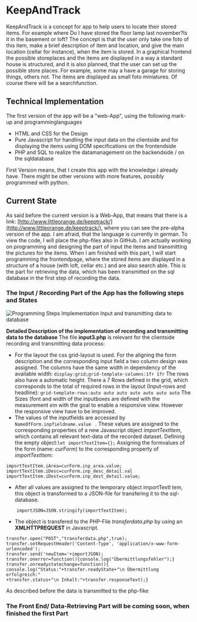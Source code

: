 # KeepAndTrack
KeepAndTrack is a concept for app to help users to locate their stored items. For example where Do I have stored the floor lamp last november?Is it in the basement or loft? The concept is that the user only take one foto of this item, make a brief description of item and location, and give the main location (cellar for instance), when the item is stored. In a graphical frontend the possible storeplaces and the items are displayed in a way a standard house is structured, and it is also planned, that the user can set up the possible store places. For example, some may a have a garage for storing things, others not.  The items are displayed as small foto miniatures. Of course there will be a searchfunction.

## Technical Implementation
The first version of the app will be a "web-App", using the following mark-up and programminglanguages 
- HTML and CSS for the Design
- Pure Javascript for handling the input data on the clientside and for displaying the items using DOM specifications on the frontendside
- PHP and SQL to realize the datamanagement on the backendside / on the sqldatabase

First Version means, that I create this app with the knowledge i already have. There might be other versions with more features, possibly programmed with python.

## Current State
As said before the current version is a Web-App, that means that there is a link: [http://www.littleorange.de/keeptrack/](http://www.littleorange.de/keeptrack/), where you can see the pre-alpha version of the app. I am afraid, that the language is currently in german. To view the code, I will place the php-files also in GitHub. I am actually working on programming and designing the part of input the items and transmitting the pictures for the items. When I am finished with this part, I will start programming the frontendpage, where the stored items are displayed in a structure of a house (with loft, cellar etc.) and are also search able. This is the part for retrieving the data, which has been transmitted on the sql database in the first step of recording the data.

### The Input / Recording Part of the App has the following steps and States
![Programming Steps Implementation Input and transmitting data to database](http://www.littleorange.de/keeptrack/o_bilder/InputDiagramm.jpg)

**Detailed Description of the implementation of recording and transmitting data to the database**
The file __input3.php__ is relevant for the clientside recording and transmitting data process:
- For the layout the css grid-layout is used. For the aligning the form description and the corresponding input field a two column design was assigned. The columns have the same width in dependency of the available width:
``` display:grid;grid-template-columns:1fr 1fr ```
The rows also have a automatic height. There a 7 Rows defined in the grid, which corresponds to the total of required rows in the layout (Input-rows and headline):
``` grid-template-rows:auto auto auto auto auto auto auto ```
The Sizes (font and width of the inputboxes are defined with the measurement _em_ with the goal to enable a responsive view. However the responsive view have to be improved.
- The values of the inputfields are accessed by ```NameOfForm.inpfieldname.value ``` . These values are assigned to the corresponding properties of a new Javascript object _importTextItem_, which contains all relevant text-data of the recorded dataset.
Defining the empty object:```let importTextItem={};```
Assigning the formvalues of the form (name: _curForm_) to the corresponding property of _importTextItem_:

```importTextItem.iTitel=curForm.inp_title.value;
importTextItem.iArea=curForm.inp_area.value;
importTextItem.iDesc=curForm.inp_desc_detail.val
importTextItem.iDest=curForm.inp_dest_detail.value;
```  
- After all values are assigned to the temporary object importTextI
tem, this object is transformed to a JSON-file for transfering it to the sql-database.

```    importJSON=JSON.stringify(importTextItem);```

- The object is transfered to the PHP-File _transferdata.php_ by using an **XMLHTTPREQUEST** in Javascript.
``` var transfer=new XMLHttpRequest();
transfer.open("POST","transferdata.php",true);
transfer.setRequestHeader('Content-Type', 'application/x-www-form-urlencoded');
transfer.send('newItem='+importJSON);
transfer.onerror=function(){console.log("Übermittlungsfehler");}
transfer.onreadystatechange=function(){
console.log("Status:"+transfer.readyState+"\n Übermittlung erfolgreich:"
+transfer.status+"\n Inhalt:"+transfer.responseText);} 
```

As described before the data is transmitted to the php-fike

### The Front End/ Data-Retrieving Part will be coming soon, when finished the first Part
  
